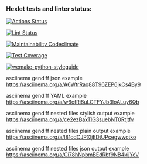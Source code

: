 ### Hexlet tests and linter status:

[![Actions Status](https://github.com/Data-Wan/python-project-lvl2/workflows/hexlet-check/badge.svg)](https://github.com/Data-Wan/python-project-lvl2/actions)

[![Lint Status](https://github.com/Data-Wan/python-project-lvl2/workflows/.github/workflows/linter-check.yml/badge.svg)](https://github.com/Data-Wan/python-project-lvl2/actions)

[![Maintainability Codeclimate](https://api.codeclimate.com/v1/badges/a99a88d28ad37a79dbf6/maintainability)](https://codeclimate.com/github/codeclimate/codeclimate/maintainability)

[![Test Coverage](https://api.codeclimate.com/v1/badges/602b64c3c754b07a14fa/test_coverage)](https://codeclimate.com/github/Data-Wan/python-project-lvl2/test_coverage)

[![wemake-python-styleguide](https://img.shields.io/badge/style-wemake-000000.svg)](https://github.com/wemake-services/wemake-python-styleguide)

asciinema gendiff json example
<https://asciinema.org/a/A6WtrRaq88T96ZEP6jkCs4By9>

asciinema gendiff YAML example
<https://asciinema.org/a/w6cfRi6uLCTFYJb3IoALuy6Qb>

asciinema gendiff nested files stylish output example
<https://asciinema.org/a/ce2ezBaxTlG3suebNT0Rtjtfv>

asciinema gendiff nested files plain output example
<https://asciinema.org/a/l81cdCJPXIjEDtUPcegwwotko>

asciinema gendiff nested files json output example
<https://asciinema.org/a/Ci78hNpbmBEdRbf9NB4kijYcV>
